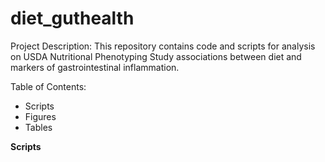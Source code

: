 # diet_guthealth

Project Description: This repository contains code and scripts for analysis on USDA Nutritional Phenotyping Study associations between diet and markers of gastrointestinal inflammation. 

Table of Contents: 

- Scripts
- Figures
- Tables

**Scripts**



